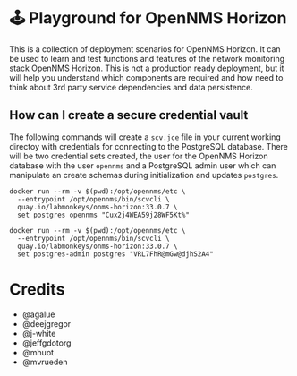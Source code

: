 # 🕹️ Playground for OpenNMS Horizon

This is a collection of deployment scenarios for OpenNMS Horizon.
It can be used to learn and test functions and features of the network monitoring stack OpenNMS Horizon.
This is not a production ready deployment, but it will help you understand which components are required and how need to think about 3rd party service dependencies and data persistence.

## How can I create a secure credential vault

The following commands will create a `scv.jce` file in your current working directoy with credentials for connecting to the PostgreSQL database.
There will be two credential sets created, the user for the OpenNMS Horizon database with the user `opennms` and a PostgreSQL admin user which can manipulate an create schemas during initialization and updates `postgres`.

```
docker run --rm -v $(pwd):/opt/opennms/etc \
  --entrypoint /opt/opennms/bin/scvcli \
  quay.io/labmonkeys/onms-horizon:33.0.7 \
  set postgres opennms "Cux2j4WEA59j28WF5Kt%"

docker run --rm -v $(pwd):/opt/opennms/etc \
  --entrypoint /opt/opennms/bin/scvcli \
  quay.io/labmonkeys/onms-horizon:33.0.7 \
  set postgres-admin postgres "VRL7FhR@mGw@djhS2A4"
```

# Credits

* @agalue
* @deejgregor
* @j-white
* @jeffgdotorg
* @mhuot
* @mvrueden
